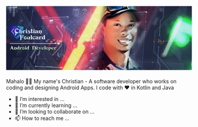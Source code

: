 ![Banner](https://github.com/Cfoulcard/Cfoulcard/blob/main/githubbanner.png)
--
Mahalo 👋🏽 My name's Christian - A software developer who works on coding and designing Android Apps. I code with ❤ in Kotlin and Java 
- 👀 I’m interested in ...
- 🌱 I’m currently learning ...
- 💞️ I’m looking to collaborate on ...
- 📫 How to reach me ...

<!---
Cfoulcard/Cfoulcard is a ✨ special ✨ repository because its `README.md` (this file) appears on your GitHub profile.
You can click the Preview link to take a look at your changes.
--->
